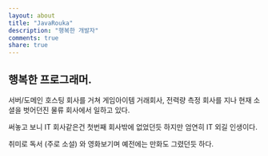 ```yaml
---
layout: about
title: "JavaRouka"
description: "행복한 개발자"
comments: true
share: true
---
```


## 행복한 프로그래머.

서버/도메인 호스팅 회사를 거쳐 게임아이템 거래회사, 전력량 측정 회사를 지나 현재 소셜을 벗어던진 물류 회사에서 일하고 있다.

써놓고 보니 IT 회사같은건 첫번째 회사밖에 없었던듯 하지만 엄연히 IT 외길 인생이다.

취미로 독서 (주로 소설) 와 영화보기며 예전에는 만화도 그렸던듯 하다.
